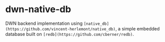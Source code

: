# dwn-native-db

<!-- cargo-rdme start -->

DWN backend implementation using `[native_db](https://github.com/vincent-herlemont/native_db)`,
a simple embedded database built on `[redb](https://github.com/cberner/redb)`.

<!-- cargo-rdme end -->
